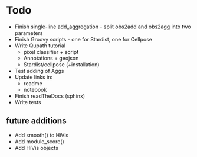 

# Todo
* Finish single-line add_aggregation - split obs2add and obs2agg into two parameters
* Finish Groovy scripts - one for Stardist, one for Cellpose
* Write Qupath tutorial
	* pixel classifier + script
	* Annotations + geojson
	* Stardist/cellpose (+installation)
* Test adding of Aggs
* Update links in:
	* readme
	* notebook
* Finish readTheDocs (sphinx)
* Write tests	


## future additions
* Add smooth() to HiVis
* Add module_score() 
* Add HiVis objects


